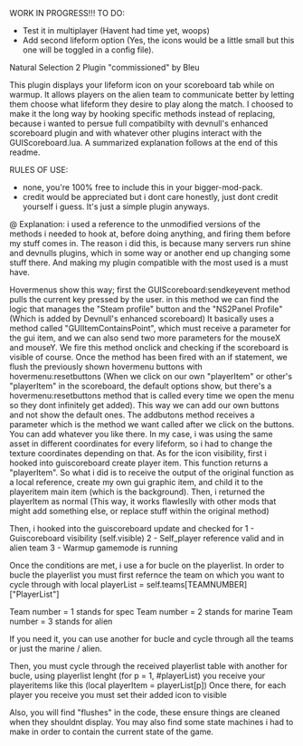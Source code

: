 WORK IN PROGRESS!!!
TO DO:
- Test it in multiplayer (Havent had time yet, woops)
- Add second lifeform option (Yes, the icons would be a little small but this one will be toggled in a config file).

Natural Selection 2 Plugin "commissioned" by Bleu

This plugin displays your lifeform icon on your scoreboard tab while on warmup. It allows players on the alien team to communicate better by letting them choose what lifeform they desire to play along the match. 
I choosed to make it the long way by hooking specific methods instead of replacing, because i wanted to persue full compatibilty with devnull's enhanced scoreboard plugin and with whatever other plugins interact with the GUIScoreboard.lua.
A summarized explanation follows at the end of this readme.

RULES OF USE:
- none, you're 100% free to include this in your bigger-mod-pack.
- credit would be appreciated but i dont care honestly, just dont credit yourself i guess. It's just a simple plugin anyways.

@ Explanation:
i used a reference to the unmodified versions of the methods i needed to hook at, before doing anything, and firing them before my stuff comes in. 
The reason i did this, is because many servers run shine and devnulls plugins, which in some way or another end up changing some stuff there. And making my plugin compatible with the most used is a must have. 

Hovermenus show this way; first the GUIScoreboard:sendkeyevent method pulls the current key pressed by the user. in this method we can find the logic that manages the "Steam profile" button and the "NS2Panel Profile" (Which is added by Devnull's enhanced scoreboard)
It basically uses a method called "GUIItemContainsPoint", which must receive a parameter for the gui item, and we can also send two more parameters for the mouseX and mouseY. We fire this method onclick and checking if the scoreboard is visible of course. 
Once the method has been fired with an if statement, we flush the previously shown hovermenu buttons with hovermenu:resetbuttons (When we click on our own "playerItem" or other's "playerItem" in the scoreboard, the default options show, but there's a hovermenu:resetbuttons method that is called every time we open the menu so they dont infinitely get added). This way we can add our own buttons and not show the default ones.
The addbutons method receives a parameter which is the method we want called after we click on the buttons. You can add whatever you like there. In my case, i was using the same asset in different coordinates for every lifeform, so i had to change the texture coordinates depending on that.
As for the icon visibility, first i hooked into guiscoreboard create player item. This function returns a "playerItem". So what i did is to receive the output of the original function as a local reference, create my own gui graphic item, and child it to the playeritem main item (which is the background). Then, i returned the playerItem as normal (This way, it works flawleslly with other mods that might add something else, or replace stuff within the original method)

Then, i hooked into the guiscoreboard update and checked for 
1 - Guiscoreboard visibility (self.visible)
2 - Self_player reference valid and in alien team
3 - Warmup gamemode is running


Once the conditions are met, i use a for bucle on the playerlist. 
In order to bucle the playerlist you must first refernce the team on which you want to cycle through with local playerList = self.teams[TEAMNUMBER]["PlayerList"]

Team number = 1 stands for spec
Team number = 2 stands for marine
Team number = 3 stands for alien 

If you need it, you can use another for bucle and cycle through all the teams or just the marine / alien. 

Then, you must cycle through the received playerlist table with another for bucle, using playerlist lenght (for p = 1, #playerList) you receive your playeritems like this (local playerItem = playerList[p])
Once there, for each player you receive you must set their added icon to visible

Also, you will find "flushes" in the code, these ensure things are cleaned when they shouldnt display. You may also find some state machines i had to make in order to contain the current state of the game.
